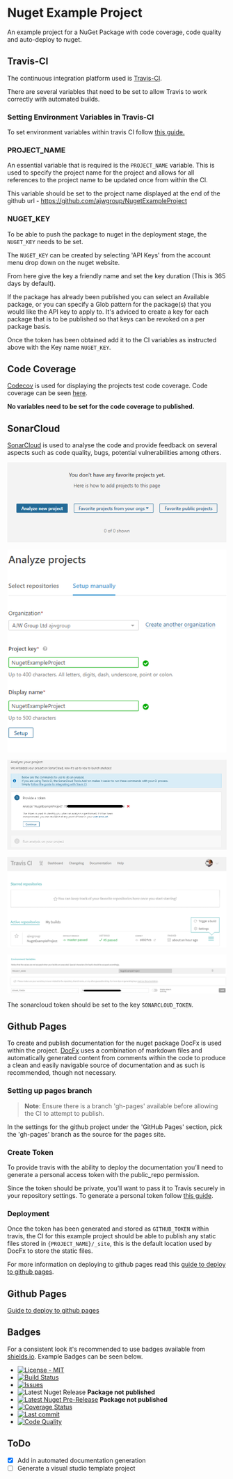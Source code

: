 # Nuget Example Project

An example project for a NuGet Package with code coverage, code quality and auto-deploy to nuget.

## Travis-CI

The continuous integration platform used is [Travis-CI](https://travis-ci.com).

There are several variables that need to be set to allow Travis to work correctly with automated builds.

### Setting Environment Variables in Travis-CI

To set environment variables within travis CI follow [this guide.](https://docs.travis-ci.com/user/environment-variables/#defining-variables-in-repository-settings)

### PROJECT_NAME

An essential variable that is required is the `PROJECT_NAME` variable. This is used to specify the project name for the project and allows for all references to the project name to be updated once from within the CI.

This variable should be set to the project name displayed at the end of the github url - <https://github.com/ajwgroup/NugetExampleProject>

### NUGET_KEY

To be able to push the package to nuget in the deployment stage, the `NUGET_KEY` needs to be set.

The `NUGET_KEY` can be created by selecting 'API Keys' from the account menu drop down on the nuget website.

From here give the key a friendly name and set the key duration (This is 365 days by default).

If the package has already been published you can select an Available package, or you can specify a Glob pattern for the package(s) that you would like the API key to apply to. It's adviced to create a key for each package that is to be published so that keys can be revoked on a per package basis.

Once the token has been obtained add it to the CI variables as instructed above with the Key name `NUGET_KEY`.

## Code Coverage

[Codecov](https://codecov.io/gh/ajwgroup/NugetExampleProject) is used for displaying the projects test code coverage.
Code coverage can be seen [here](https://codecov.io/gh/ajwgroup/NugetExampleProject).

**No variables need to be set for the code coverage to published.**

## SonarCloud

[SonarCloud](https://docs.travis-ci.com/user/sonarcloud/) is used to analyse the code and provide feedback on several aspects such as code quality, bugs, potential vulnerabilities among others.

![Add new project](images/AddProjectSonarCloud.png)

![Add project details](images/ProjectDetailsSonarCloud.png)

![Generate/Use Token](images/SonarTokenGenerated.png)

![Open Project Settings in Travis](images/TravisCISettings.png)

![Add Sonar token to CI variables](images/SonarTokenVariable.png)

The sonarcloud token should be set to the key `SONARCLOUD_TOKEN`.

## Github Pages

To create and publish documentation for the nuget package DocFx is used within the project. [DocFx](https://) uses a combination of markdown files and automatically generated content from comments within the code to produce a clean and easily navigable source of documentation and as such is recommended, though not necessary.

### Setting up pages branch

> **Note**: Ensure there is a branch 'gh-pages' available before allowing the CI to attempt to publish.

In the settings for the github project under the 'GitHub Pages' section, pick the 'gh-pages' branch as the source for the pages site.

### Create Token

To provide travis with the ability to deploy the documentation you’ll need to generate a personal access token with the public_repo permission.

Since the token should be private, you’ll want to pass it to Travis securely in your repository settings. To generate a personal token follow [this guide](https://help.github.com/articles/creating-a-personal-access-token-for-the-command-line/).

### Deployment

Once the token has been generated and stored as `GITHUB_TOKEN` within travis, the CI for this example project should be able to publish any static files stored in `{PROJECT_NAME}/_site`, this is the default location used by DocFx to store the static files.

For more information on deploying to github pages read this [guide to deploy to github pages](https://docs.travis-ci.com/user/deployment/pages/).

## Github Pages

[Guide to deploy to github pages](https://docs.travis-ci.com/user/deployment/pages/)

## Badges

For a consistent look it's recommended to use badges available from [shields.io](https://shields.io). Example Badges can be seen below.

- [![License - MIT](https://img.shields.io/github/license/ajwgroup/NugetExampleProject.svg?style=flat-square)](https://github.com/ajwgroup/NugetExampleProject/blob/master/LICENSE)
- [![Build Status](https://img.shields.io/travis/com/ajwgroup/NugetExampleProject/master.svg?logo=travis&style=flat-square)](https://travis-ci.com/ajwgroup/NugetExampleProject)
- [![Issues](https://img.shields.io/github/issues/ajwgroup/NugetExampleProject.svg?style=flat-square)](https://github.com/ajwgroup/NugetExampleProject/issues)
- ![Latest Nuget Release](https://img.shields.io/nuget/v/NugetExampleProject.svg?style=flat-square&link=http://www.nuget.org/packages/NugetExampleProject/&link=http://www.nuget.org/packages/NugetExampleProject/) **Package not published**
- [![Latest Nuget Pre-Release](https://img.shields.io/nuget/vpre/NugetExampleProject.svg?style=flat-square&colorB=yellow&label=nuget-prerelease)](https://www.nuget.org/packages/NugetExampleProject/) **Package not published**
- [![Coverage Status](https://img.shields.io/codecov/c/github/ajwgroup/NugetExampleProject.svg?logo=codecov&style=flat-square)](https://codecov.io/gh/ajwgroup/NugetExampleProject)
- [![Last commit](https://img.shields.io/github/last-commit/ajwgroup/NugetExampleProject.svg?style=flat-square)](https://github.com/ajwgroup/NugetExampleProject)
- [![Code Quality](https://sonarcloud.io/api/project_badges/measure?project=ajwgroup_NugetExampleProject&metric=alert_status)](https://sonarcloud.io/dashboard?id=ajwgroup_NugetExampleProject)

## ToDo

- [x] Add in automated documentation generation
- [ ] Generate a visual studio template project